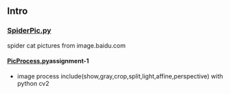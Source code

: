 
## Intro

### [SpiderPic.py](./SpiderPic.py)
spider cat pictures from image.baidu.com

#### [PicProcess.py](./PicProcess.py)assignment-1
- image process include(show,gray,crop,split,light,affine,perspective) with python cv2

